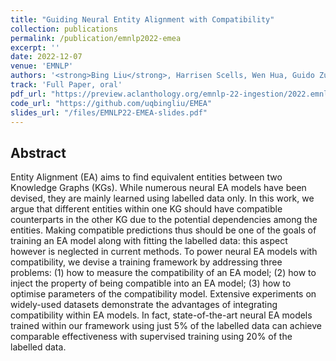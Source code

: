 ```yaml
---
title: "Guiding Neural Entity Alignment with Compatibility"
collection: publications
permalink: /publication/emnlp2022-emea
excerpt: ''
date: 2022-12-07
venue: 'EMNLP'
authors: '<strong>Bing Liu</strong>, Harrisen Scells, Wen Hua, Guido Zuccon, Genghong Zhao, Xia Zhang'
track: 'Full Paper, oral'
pdf_url: "https://preview.aclanthology.org/emnlp-22-ingestion/2022.emnlp-main.32.pdf"
code_url: "https://github.com/uqbingliu/EMEA"
slides_url: "/files/EMNLP22-EMEA-slides.pdf"
---
```


## Abstract


Entity Alignment (EA) aims to find equivalent entities between two Knowledge Graphs (KGs).
While numerous neural EA models have been devised, they are mainly learned using labelled data only.
In this work, we argue that different entities within one KG should have compatible counterparts in the other KG due to the potential dependencies among the entities.
Making compatible predictions thus should be one of the goals of training an EA model along with fitting the labelled data: this aspect however is neglected in current methods.
To power neural EA models with compatibility, we devise a training framework by addressing three problems: (1) how to measure the compatibility of an EA model; (2) how to inject the property of being compatible into an EA model; (3) how to optimise parameters of the compatibility model.
Extensive experiments on widely-used datasets demonstrate the advantages of integrating compatibility within EA models. In fact, state-of-the-art neural EA models trained within our framework using just 5\% of the labelled data can achieve comparable effectiveness with supervised training using 20\% of the labelled data.  
